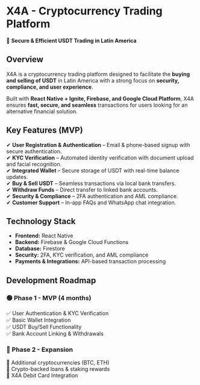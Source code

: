 # X4A - Cryptocurrency Trading Platform  
🚀 **Secure & Efficient USDT Trading in Latin America**  

## Overview  
X4A is a cryptocurrency trading platform designed to facilitate the **buying and selling of USDT** in Latin America with a strong focus on **security, compliance, and user experience**.  

Built with **React Native + Ignite, Firebase, and Google Cloud Platform**, X4A ensures **fast, secure, and seamless** transactions for users looking for an alternative financial solution.  

## Key Features (MVP)  
✔ **User Registration & Authentication** – Email & phone-based signup with secure authentication.  
✔ **KYC Verification** – Automated identity verification with document upload and facial recognition.  
✔ **Integrated Wallet** – Secure storage of USDT with real-time balance updates.  
✔ **Buy & Sell USDT** – Seamless transactions via local bank transfers.  
✔ **Withdraw Funds** – Direct transfer to linked bank accounts.  
✔ **Security & Compliance** – 2FA authentication and AML compliance.  
✔ **Customer Support** – In-app FAQs and WhatsApp chat integration.  

## Technology Stack  
- **Frontend:** React Native  
- **Backend:** Firebase & Google Cloud Functions  
- **Database:** Firestore  
- **Security:** 2FA, KYC verification, and AML compliance  
- **Payments & Integrations:** API-based transaction processing  

## Development Roadmap  

### 🟢 Phase 1 - MVP (4 months)  
✅ User Authentication & KYC Verification  
✅ Basic Wallet Integration  
✅ USDT Buy/Sell Functionality  
✅ Bank Account Linking & Withdrawals  

### 🔵 Phase 2 - Expansion  
🚀 Additional cryptocurrencies (BTC, ETH)  
🚀 Crypto-backed loans & staking rewards  
🚀 X4A Debit Card Integration
